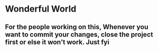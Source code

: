 # Wonderful World
 ## For the people working on this, Whenever you want to commit your changes, close the project first or else it won't work. Just fyi
